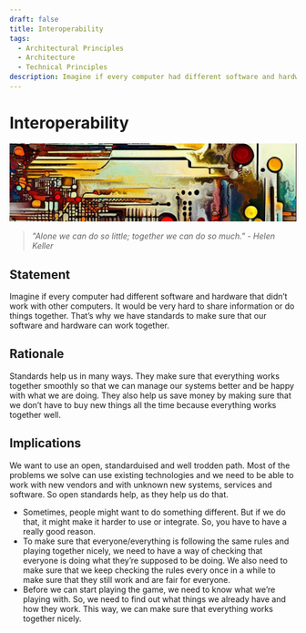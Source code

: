 ```yaml
---
draft: false
title: Interoperability
tags:
  - Architectural Principles
  - Architecture
  - Technical Principles
description: Imagine if every computer had different software and hardware that didn’t work with other computers. That would be rubbish...
---
```

# Interoperability

![An abstract header in the style of Van Gogh](/media/images/header01.png)

> *"Alone we can do so little; together we can do so much." - Helen Keller*

## Statement

Imagine if every computer had different software and hardware that didn’t work with other computers. It would be very hard to share information or do things together. That’s why we have standards to make sure that our software and hardware can work together.

## Rationale

Standards help us in many ways. They make sure that everything works together smoothly so that we can manage our systems better and be happy with what we are doing. They also help us save money by making sure that we don’t have to buy new things all the time because everything works together well.

## Implications

We want to use an open, standarduised and well trodden path. Most of the problems we solve can use existing technologies and we need to be able to work with new vendors and with unknown new systems, services and software. So open standards help, as they help us do that.

* Sometimes, people might want to do something different. But if we do that, it might make it harder to use or integrate. So, you have to have a really good reason.
* To make sure that everyone/everything is following the same rules and playing together nicely, we need to have a way of checking that everyone is doing what they’re supposed to be doing. We also need to make sure that we keep checking the rules every once in a while to make sure that they still work and are fair for everyone.
* Before we can start playing the game, we need to know what we’re playing with. So, we need to find out what things we already have and how they work. This way, we can make sure that everything works together nicely.
